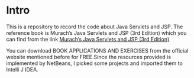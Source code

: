 # Intro
This is a repository to record the code about  Java Servlets and JSP. The reference book is Murach’s Java Servlets and JSP (3rd Edition)
which you can find from the link [Murach’s Java Servlets and JSP (3rd Edition)](https://www.murach.com/shop-books/java-programming-books/murach-s-java-servlets-and-jsp-3rd-edition-detail)

You can download BOOK APPLICATIONS AND EXERCISES from the official website mentioned before for FREE.Since the resources provided is implemented by NetBeans, I picked some projects and imported them to Intelli J IDEA.